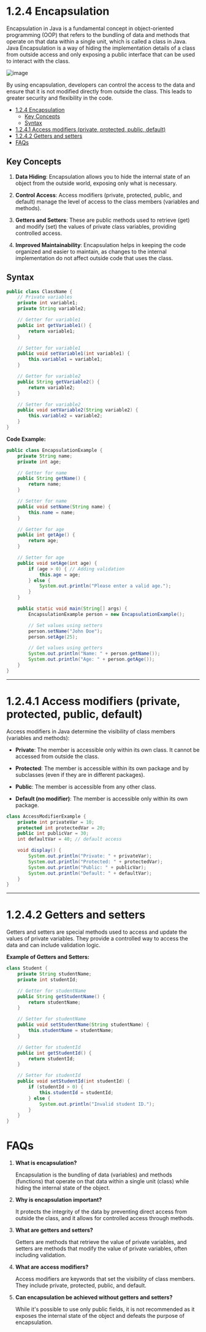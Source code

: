# 1.2.4 Encapsulation

Encapsulation in Java is a fundamental concept in object-oriented programming (OOP) that refers to the bundling of data
and methods that operate on that data within a single unit, which is called a class in Java. Java Encapsulation is a way
of hiding the implementation details of a class from outside access and only exposing a public interface that can be
used to interact with the class.

![image](../../resource/images/encapsulation-in-java.png)

By using encapsulation, developers can control the access to the data and ensure that it is not modified directly from
outside the class. This leads to greater security and flexibility in the code.

<!-- TOC -->
* [1.2.4 Encapsulation](#124-encapsulation)
  * [Key Concepts](#key-concepts)
  * [Syntax](#syntax)
* [1.2.4.1 Access modifiers (private, protected, public, default)](#1241-access-modifiers-private-protected-public-default)
* [1.2.4.2 Getters and setters](#1242-getters-and-setters)
* [FAQs](#faqs)
<!-- TOC -->

## Key Concepts

1. **Data Hiding**: Encapsulation allows you to hide the internal state of an object from the outside world, exposing
   only what is necessary.

2. **Control Access**: Access modifiers (private, protected, public, and default) manage the level of access to the
   class members (variables and methods).

3. **Getters and Setters**: These are public methods used to retrieve (get) and modify (set) the values of private class
   variables, providing controlled access.

4. **Improved Maintainability**: Encapsulation helps in keeping the code organized and easier to maintain, as changes to
   the internal implementation do not affect outside code that uses the class.

## Syntax

```java
public class ClassName {
    // Private variables
    private int variable1;
    private String variable2;

    // Getter for variable1
    public int getVariable1() {
        return variable1;
    }

    // Setter for variable1
    public void setVariable1(int variable1) {
        this.variable1 = variable1;
    }

    // Getter for variable2
    public String getVariable2() {
        return variable2;
    }

    // Setter for variable2
    public void setVariable2(String variable2) {
        this.variable2 = variable2;
    }
}
```

**Code Example:**

```java
public class EncapsulationExample {
    private String name;
    private int age;

    // Getter for name
    public String getName() {
        return name;
    }

    // Setter for name
    public void setName(String name) {
        this.name = name;
    }

    // Getter for age
    public int getAge() {
        return age;
    }

    // Setter for age
    public void setAge(int age) {
        if (age > 0) { // Adding validation
            this.age = age;
        } else {
            System.out.println("Please enter a valid age.");
        }
    }

    public static void main(String[] args) {
        EncapsulationExample person = new EncapsulationExample();

        // Set values using setters
        person.setName("John Doe");
        person.setAge(25);

        // Get values using getters
        System.out.println("Name: " + person.getName());
        System.out.println("Age: " + person.getAge());
    }
}
```

---

# 1.2.4.1 Access modifiers (private, protected, public, default)

Access modifiers in Java determine the visibility of class members (variables and methods):

- **Private**: The member is accessible only within its own class. It cannot be accessed from outside the class.

- **Protected**: The member is accessible within its own package and by subclasses (even if they are in different
  packages).

- **Public**: The member is accessible from any other class.

- **Default (no modifier)**: The member is accessible only within its own package.

```java
class AccessModifierExample {
    private int privateVar = 10;
    protected int protectedVar = 20;
    public int publicVar = 30;
    int defaultVar = 40; // default access

    void display() {
        System.out.println("Private: " + privateVar);
        System.out.println("Protected: " + protectedVar);
        System.out.println("Public: " + publicVar);
        System.out.println("Default: " + defaultVar);
    }
}
```

---

# 1.2.4.2 Getters and setters

Getters and setters are special methods used to access and update the values of private variables. They provide a
controlled way to access the data and can include validation logic.

**Example of Getters and Setters:**

```java
class Student {
    private String studentName;
    private int studentId;

    // Getter for studentName
    public String getStudentName() {
        return studentName;
    }

    // Setter for studentName
    public void setStudentName(String studentName) {
        this.studentName = studentName;
    }

    // Getter for studentId
    public int getStudentId() {
        return studentId;
    }

    // Setter for studentId
    public void setStudentId(int studentId) {
        if (studentId > 0) {
            this.studentId = studentId;
        } else {
            System.out.println("Invalid student ID.");
        }
    }
}
```

# FAQs

1. **What is encapsulation?**

   Encapsulation is the bundling of data (variables) and methods (functions) that operate on that data within a single
   unit (class) while hiding the internal state of the object.

2. **Why is encapsulation important?**

   It protects the integrity of the data by preventing direct access from outside the class, and it allows for
   controlled access through methods.

3. **What are getters and setters?**

   Getters are methods that retrieve the value of private variables, and setters are methods that modify the value of
   private variables, often including validation.

4. **What are access modifiers?**

   Access modifiers are keywords that set the visibility of class members. They include private, protected, public, and
   default.

5. **Can encapsulation be achieved without getters and setters?**

   While it's possible to use only public fields, it is not recommended as it exposes the internal state of the object
   and defeats the purpose of encapsulation.